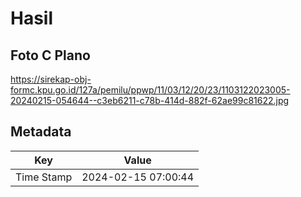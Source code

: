 # Hasil

## Foto C Plano

https://sirekap-obj-formc.kpu.go.id/127a/pemilu/ppwp/11/03/12/20/23/1103122023005-20240215-054644--c3eb6211-c78b-414d-882f-62ae99c81622.jpg


## Metadata

| Key        | Value               |
| ---------- | ------------------- |
| Time Stamp | 2024-02-15 07:00:44 |



